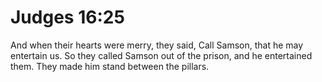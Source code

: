 # Judges 16:25

And when their hearts were merry, they said, Call Samson, that he may entertain us. So they called Samson out of the prison, and he entertained them. They made him stand between the pillars.
